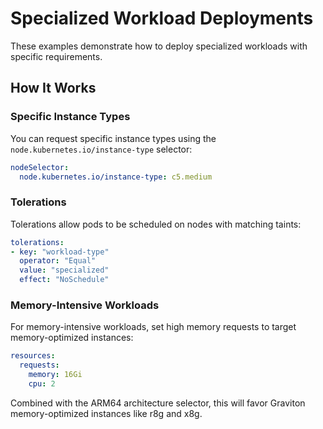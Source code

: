 # Specialized Workload Deployments

These examples demonstrate how to deploy specialized workloads with specific requirements.

## How It Works

### Specific Instance Types

You can request specific instance types using the `node.kubernetes.io/instance-type` selector:

```yaml
nodeSelector:
  node.kubernetes.io/instance-type: c5.medium
```

### Tolerations

Tolerations allow pods to be scheduled on nodes with matching taints:

```yaml
tolerations:
- key: "workload-type"
  operator: "Equal"
  value: "specialized"
  effect: "NoSchedule"
```

### Memory-Intensive Workloads

For memory-intensive workloads, set high memory requests to target memory-optimized instances:

```yaml
resources:
  requests:
    memory: 16Gi
    cpu: 2
```

Combined with the ARM64 architecture selector, this will favor Graviton memory-optimized instances like r8g and x8g. 